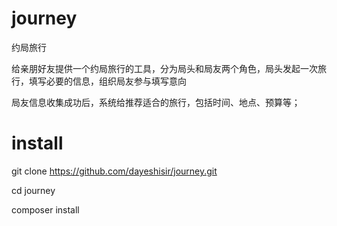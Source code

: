 # journey

约局旅行

给亲朋好友提供一个约局旅行的工具，分为局头和局友两个角色，局头发起一次旅行，填写必要的信息，组织局友参与填写意向

局友信息收集成功后，系统给推荐适合的旅行，包括时间、地点、预算等；

# install 
git clone https://github.com/dayeshisir/journey.git

cd journey

composer install

